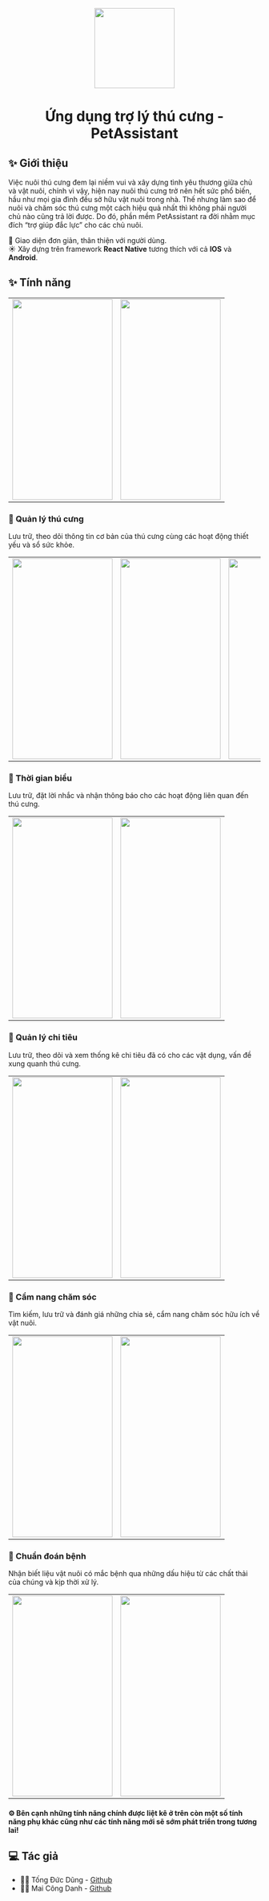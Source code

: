 <p align="center">
  <img src="https://user-images.githubusercontent.com/70893956/153373367-73a89278-bb3f-43c2-bbab-f981ebd6bbb4.png" width="160" height="160"/>
</p>

<h1 align="center">Ứng dụng trợ lý thú cưng - PetAssistant</h1>

## ✨ Giới thiệu

Việc nuôi thú cưng đem lại niềm vui và xây dựng tình yêu thương giữa chủ và vật nuôi, chính vì vậy, hiện nay nuôi thú cưng trở nên hết sức phổ biến, hầu như mọi gia đình đều sở hữu vật nuôi trong nhà. Thế nhưng làm sao để nuôi và chăm sóc thú cưng một cách hiệu quả nhất thì không phải người chủ nào cũng trả lời được. Do đó, phần mềm PetAssistant ra đời nhằm mục đích “trợ giúp đắc lực” cho các chủ nuôi.

📱  Giao diện đơn giản, thân thiện với người dùng. <br>
☀️ Xây dựng trên framework **React Native** tương thích với cả **IOS** và **Android**.

## ✨ Tính năng

<table align="center">
  <tr>
    <td valign="top"><img src="https://user-images.githubusercontent.com/70893956/153380938-5b4df8d2-f6ea-4dec-a26f-c713b49fa9c2.png" width="200" height="400"/></td>
    <td valign="top"><img src="https://user-images.githubusercontent.com/70893956/153380949-5336939a-f19e-43ab-8856-68c079817b9b.png" width="200" height="400"/></td>
  </tr>
</table>

### 💎 Quản lý thú cưng

Lưu trữ, theo dõi thông tin cơ bản của thú cưng cùng các hoạt động thiết yếu và sổ sức khỏe.

<table align="center">
  <tr>
    <td valign="top"><img src="https://user-images.githubusercontent.com/70893956/153377651-05687772-80dd-4667-8ed6-61bf158ad3c3.png" width="200" height="400"/></td>
    <td valign="top"><img src="https://user-images.githubusercontent.com/70893956/153377661-583cdd61-7938-416e-930d-4737512ed0c6.png" width="200" height="400"/></td>
    <td valign="top"><img src="https://user-images.githubusercontent.com/70893956/153377670-63e80318-bf6b-4fa4-8066-adf40076658f.png" width="200" height="400"/></td>
  </tr>
</table>

### 💎 Thời gian biểu

Lưu trữ, đặt lời nhắc và nhận thông báo cho các hoạt động liên quan đến thú cưng.

<table align="center">
  <tr>
    <td valign="top"><img src="https://user-images.githubusercontent.com/70893956/153378950-dfa795ed-0d8b-4bdf-b870-cd0222b65dca.png" width="200" height="400"/></td>
    <td valign="top"><img src="https://user-images.githubusercontent.com/70893956/153378970-d5effbbe-d763-42dd-87ea-2b4bcc8ad8e4.png" width="200" height="400"/></td>
  </tr>
</table>

### 💎 Quản lý chi tiêu

Lưu trữ, theo dõi và xem thống kê chi tiêu đã có cho các vật dụng, vấn đề xung quanh thú cưng.

<table align="center">
  <tr>
    <td valign="top"><img src="https://user-images.githubusercontent.com/70893956/153379409-1cefc44e-ae89-4ded-82d8-b5843a7a2f8f.png" width="200" height="400"/></td>
    <td valign="top"><img src="https://user-images.githubusercontent.com/70893956/153379419-9244f017-e950-4437-8e0b-c7053de899ef.png" width="200" height="400"/></td>
  </tr>
</table>

### 💎 Cẩm nang chăm sóc

Tìm kiếm, lưu trữ và đánh giá những chia sẻ, cẩm nang chăm sóc hữu ích về vật nuôi.

<table align="center">
  <tr>
    <td valign="top"><img src="https://user-images.githubusercontent.com/70893956/153379904-7ffa63e2-fdd3-48d5-9e4b-76098da8ca2a.png" width="200" height="400"/></td>
    <td valign="top"><img src="https://user-images.githubusercontent.com/70893956/153379959-d97363ee-7954-41ba-960b-e64706472b7a.png" width="200" height="400"/></td>
  </tr>
</table>

### 💎 Chuẩn đoán bệnh

Nhận biết liệu vật nuôi có mắc bệnh qua những dấu hiệu từ các chất thải của chúng và kịp thời xử lý.

<table align="center">
  <tr>
    <td valign="top"><img src="https://user-images.githubusercontent.com/70893956/153380562-ea958533-662a-4ed2-af96-bf5fb7138077.png" width="200" height="400"/></td>
    <td valign="top"><img src="https://user-images.githubusercontent.com/70893956/153380545-1d740888-4d23-4eb2-9010-c85453bf0ed8.png" width="200" height="400"/></td>
  </tr>
</table>

#### ⚙️ Bên cạnh những tính năng chính được liệt kê ở trên còn một số tính năng phụ khác cũng như các tính năng mới sẽ sớm phát triển trong tương lai!

## 💻 Tác giả

- 👨‍💻 Tống Đức Dũng - <a href="https://github.com/dung-td">Github</a>
- 👨‍💻 Mai Công Danh - <a href="https://github.com/congdanh1252">Github</a>
